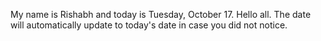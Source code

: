 My name is Rishabh and today is Tuesday, October 17. Hello all. The date will automatically update to today's date in case you did not notice.
